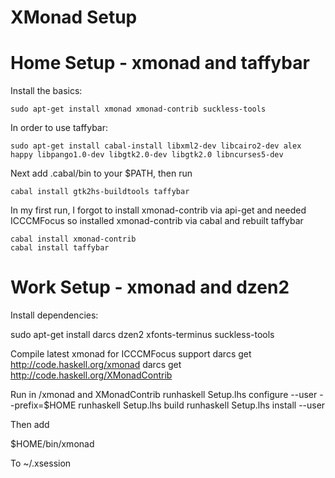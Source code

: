 XMonad Setup
============

Home Setup - xmonad and taffybar
==========

Install the basics:

    sudo apt-get install xmonad xmonad-contrib suckless-tools

In order to use taffybar:

    sudo apt-get install cabal-install libxml2-dev libcairo2-dev alex happy libpango1.0-dev libgtk2.0-dev libgtk2.0 libncurses5-dev

Next add .cabal/bin to your $PATH, then run

    cabal install gtk2hs-buildtools taffybar

In my first run, I forgot to install xmonad-contrib via api-get and needed ICCCMFocus so installed xmonad-contrib via cabal and rebuilt taffybar

    cabal install xmonad-contrib
    cabal install taffybar


Work Setup - xmonad and dzen2
==========

Install dependencies:

sudo apt-get install darcs dzen2 xfonts-terminus suckless-tools

Compile latest xmonad for ICCCMFocus support
darcs get http://code.haskell.org/xmonad
darcs get http://code.haskell.org/XMonadContrib

Run in /xmonad and XMonadContrib
runhaskell Setup.lhs configure --user --prefix=$HOME
runhaskell Setup.lhs build
runhaskell Setup.lhs install --user

Then add

$HOME/bin/xmonad

To ~/.xsession
